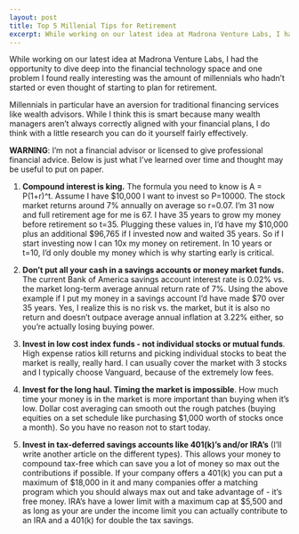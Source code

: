 ```yaml
---
layout: post 
title: Top 5 Millenial Tips for Retirement
excerpt: While working on our latest idea at Madrona Venture Labs, I had the opportunity to dive deep into the financial technology space and one problem I found really interesting was the amount of millennials who hadn’t started or even thought of starting to plan for retirement.
---
```


While working on our latest idea at Madrona Venture Labs, I had the opportunity to dive deep into the financial technology space and one problem I found really interesting was the amount of millennials who hadn’t started or even thought of starting to plan for retirement.

Millennials in particular have an aversion for traditional financing services like wealth advisors. While I think this is smart because many wealth managers aren’t always correctly aligned with your financial plans, I do think with a little research you can do it yourself fairly effectively.

**WARNING**: I’m not a financial advisor or licensed to give professional financial advice. Below is just what I’ve learned over time and thought may be useful to put on paper.

1. **Compound interest is king.** The formula you need to know is A = P(1+r)^t. Assume I have $10,000 I want to invest so P=10000. The stock market returns around 7% annually on average so r=0.07. I’m 31 now and full retirement age for me is 67. I have 35 years to grow my money before retirement so t=35. Plugging these values in, I’d have my $10,000 plus an additional $96,765 if I invested now and waited 35 years. So if I start investing now I can 10x my money on retirement. In 10 years or t=10, I’d only double my money which is why starting early is critical.

2. **Don’t put all your cash in a savings accounts or money market funds.** The current Bank of America savings account interest rate is 0.02% vs. the market long-term average annual return rate of 7%. Using the above example if I put my money in a savings account I’d have made $70 over 35 years. Yes, I realize this is no risk vs. the market, but it is also no return and doesn’t outpace average annual inflation at 3.22% either, so you’re actually losing buying power.

3. **Invest in low cost index funds - not individual stocks or mutual funds**. High expense ratios kill returns and picking individual stocks to beat the market is really, really hard. I can usually cover the market with 3 stocks and I typically choose Vanguard, because of the extremely low fees.

4. **Invest for the long haul. Timing the market is impossible**. How much time your money is in the market is more important than buying when it’s low. Dollar cost averaging can smooth out the rough patches (buying equities on a set schedule like purchasing $1,000 worth of stocks once a month). So you have no reason not to start today.

5. **Invest in tax-deferred savings accounts like 401(k)’s and/or IRA’s** (I’ll write another article on the different types). This allows your money to compound tax-free which can save you a lot of money so max out the contributions if possible. If your company offers a 401(k) you can put a maximum of $18,000 in it and many companies offer a matching program which you should always max out and take advantage of - it’s free money. IRA’s have a lower limit with a maximum cap at $5,500 and as long as your are under the income limit you can actually contribute to an IRA and a 401(k) for double the tax savings.
